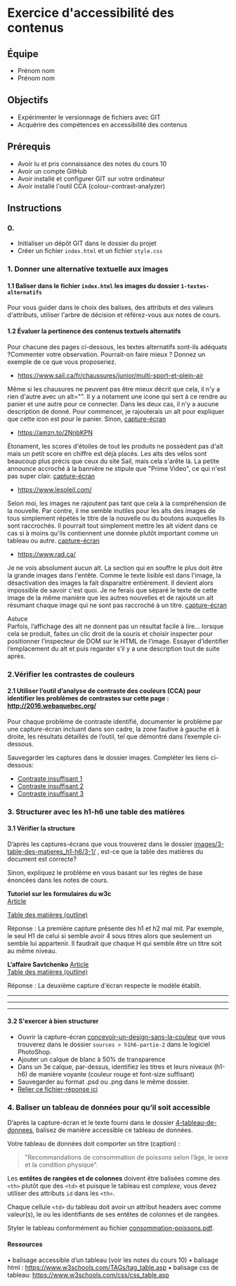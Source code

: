 # Exercice d'accessibilité des contenus

## Équipe
- Prénom nom
- Prénom nom

## Objectifs
- Expérimenter le versionnage de fichiers avec GIT
- Acquérire des compétences en accessibilité des contenus

## Prérequis
- Avoir lu et pris connaissance des notes du cours 10
- Avoir un compte GitHub
- Avoir installé et configurer GIT sur votre ordinateur
- Avoir installé l'outil CCA (colour-contrast-analyzer)

## Instructions

### 0. 
- Initialiser un dépôt GIT dans le dossier du projet
- Créer un fichier `index.html` et un fichier `style.css`

### 1.	Donner une alternative textuelle aux images

#### 1.1 Baliser dans le fichier `index.html` les images du dossier `1-textes-alternatifs` 

Pour vous guider dans le choix des balises, des attributs et des valeurs d'attributs, utiliser l'arbre de décision et référez-vous aux notes de cours.

#### 1.2 Évaluer la pertinence des contenus textuels alternatifs

Pour chacune des pages ci-dessous, les textes alternatifs sont-ils adéquats ?Commenter votre observation. Pourrait-on faire mieux ? Donnez un exemple de ce que vous proposeriez.

- https://www.sail.ca/fr/chaussures/junior/multi-sport-et-plein-air 
 
 Même si les chausures ne peuvent pas être mieux décrit que cela, il n'y a rien d'autre avec un alt="". Il y a notament une icone qui sert à ce rendre au panier et une autre pour ce connecter. Dans les deux cas, il n'y a aucune description de donné.
 Pour commencer, je rajouterais un alt pour expliquer que cette icon est pour le panier. Sinon, 
[capture-écran](images/1-textes-alternatifs/1-2/screencapture-sail-ca-fr-chaussures-enfant-chaussures-de-sport-2023-02-24-13_38_04.png)

- https://amzn.to/2NnbKPN 

Étonament, les scores d'étoiles de tout les produits ne possèdent pas d'alt mais un petit score en chiffre est déjà placés. Les alts des vélos sont beaucoup plus précis que ceux du site Sail, mais cela s'arête là. La petite announce accroché à la bannière ne stipule que "Prime Video", ce qui n'est pas super clair.
[capture-écran](images/1-textes-alternatifs/1-2/screencapture-amazon-ca-fr-s-2023-02-24-13_45_42.png)

- https://www.lesoleil.com/  

Selon moi, les images ne rajoutent pas tant que cela à la compréhension de la nouvelle. Par contre, il me semble inutiles pour les alts des images de tous simplement répétés le titre de la nouvelle ou du boutons auxquelles ils sont raccrochés. 
Il pourrait tout simplement mettre les alt vident dans ce cas si à moins qu'ils contiennent une donnée plutôt important comme un tableau ou autre.
[capture-écran](images/1-textes-alternatifs/1-2/screencapture-lesoleil-2023-02-24-13_58_36.png)

- https://www.rad.ca/  

Je ne vois absolument aucun alt. La section qui en souffre le plus doit être la grande images dans l'entête. Comme le texte lisible est dans l'image, la désactivation des images la fait disparaitre entièrement. Il devient alors impossible de savoir c'est quoi.
Je ne ferais que séparé le texte de cette image de la même manière que les autres nouvelles et de rajouté un alt résumant chaque image qui ne sont pas raccroché à un titre.
[capture-écran](images/1-textes-alternatifs/1-2/screencapture-rad-ca-2023-02-24-14_05_14.png)

Astuce  
Parfois, l’affichage des alt ne donnent pas un résultat facile à lire… lorsque cela se produit, faites un clic droit de la souris et choisir inspecter pour positionner l’inspecteur de DOM sur le HTML de l’image.
Essayer d’identifier l’emplacement du alt et puis regarder s’il y a une description tout de suite après.

### 2.Vérifier les contrastes de couleurs

#### 2.1	Utiliser l’outil d’analyse de contraste des couleurs (CCA) pour identifier les problèmes de contrastes sur cette page : http://2016.webaquebec.org/

Pour chaque problème de contraste identifié,
documenter le problème par une capture-écran incluant dans son cadre, la zone fautive à gauche et à droite, les résultats détaillés de l’outil, tel que démontré dans l’exemple ci-dessous.

Sauvegarder les captures dans le dossier images. Compléter les liens ci-dessous:
- [Contraste insuffisant 1](images/2-contrastes-couleurs/Capture%20d%E2%80%99%C3%A9cran%201.png)
- [Contraste insuffisant 2](images/2-contrastes-couleurs/Capture%20d%E2%80%99%C3%A9cran%202.png)
- [Contraste insuffisant 3](images/2-contrastes-couleurs/Capture%20d%E2%80%99%C3%A9cran%203.png)

### 3. Structurer avec les h1-h6 une table des matières

#### 3.1 Vérifier la structure

D’après les captures-écrans que vous trouverez dans le dossier [images/3-table-des-matieres_h1-h6/3-1/](images/3-table-des-matieres_h1-h6/3-1) , est-ce que la table des matières du document est correcte?  

Sinon, expliquez le problème en vous basant sur les règles de base énoncées dans les notes de cours. 




__Tutoriel sur les formulaires du w3c__  
[Article](images/3-table-des-matieres_h1-h6/3-1/tuto-form-w3c.pdf)  

[Table des matières (outline)](images/3-table-des-matieres_h1-h6/3-1/tuto-form-w3c-outline.png) 

Réponse : La première capture présente des h1 et h2 mal mit. Par exemple, le seul H1 de celui si semble avoir 4 sous titres alors que seulement un semble lui appartenir. Il faudrait que chaque H qui semble être un titre soit au même niveau.


__L’affaire Savtchenko__ 
[Article](images/3-table-des-matieres_h1-h6/3-1/article-savtchenko.pdf)  
[Table des matières (outline)](images/3-table-des-matieres_h1-h6/3-1/article-savtchenko-outline.png) 
  
Réponse : La deuxième capture d'écran respecte le modèle établit.

----
----
----


#### 3.2 S'exercer à bien structurer

- Ouvrir la capture-écran [concevoir-un-design-sans-la-couleur](images/3-table-des-matieres_h1-h6/3-2/concevoir-un-design-sans-la-couleur.pdf) que vous trouverez dans le dossier `sources > h1h6-partie-2` dans le logiciel PhotoShop.  
- Ajouter un calque de blanc à 50% de transparence
- Dans un 3e calque, par-dessus, identifiez les titres et leurs niveaux (h1-h6) de manière voyante (couleur rouge et font-size suffisant)
- Sauvegarder au format .psd ou .png dans le même dossier.
- [Relier ce fichier-réponse ici](images/3-table-des-matieres_h1-h6/3-2/concevoir-un-design-sans-la-couleur.png)

### 4. Baliser un tableau de données pour qu’il soit accessible

D’après la capture-écran et le texte fourni dans le dossier [4-tableau-de-donnees](images/4-tableau-de-donnees), balisez de manière accessible ce tableau de données.  
  
Votre tableau de données doit comporter un titre (caption) : 

> "Recommandations de consommation de poissons selon l’âge, le sexe et la condition physique".  


Les __entêtes de rangées et de colonnes__ doivent être balisées comme des `<th>` plutôt que des `<td>` et puisque le tableau est *complexe*, vous devez utiliser des attributs `id` dans les `<th>`. 

Chaque cellule `<td>` du tableau doit avoir un attribut headers avec comme valeur(s), le ou les identifiants de ses entêtes de colonnes et de rangées.

Styler le tableau conformément au fichier [consommation-poissons.pdf](images/4-tableau-de-donnees/consommation-poissons.pdf).

#### Ressources
•	balisage accessible d’un tableau (voir les notes du cours 10)
•	balisage html : https://www.w3schools.com/TAGs/tag_table.asp
•	balisage css de tableau: https://www.w3schools.com/css/css_table.asp





